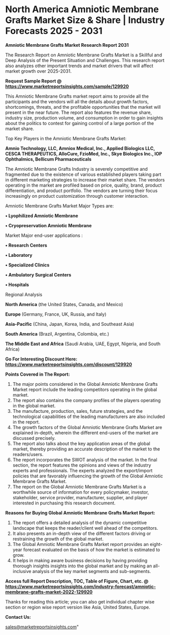 # North America Amniotic Membrane Grafts Market Size & Share | Industry Forecasts 2025 - 2031

<strong>Amniotic Membrane Grafts Market Research Report 2031</strong>

The Research Report on Amniotic Membrane Grafts Market is a Skillful and Deep Analysis of the Present Situation and Challenges. This research report also analyzes other important trends and market drivers that will affect market growth over 2025-2031.

<strong>Request Sample Report @ <a href=https://www.marketreportsinsights.com/sample/129920>https://www.marketreportsinsights.com/sample/129920</a></strong>

This Amniotic Membrane Grafts market report aims to provide all the participants and the vendors will all the details about growth factors, shortcomings, threats, and the profitable opportunities that the market will present in the near future. The report also features the revenue share, industry size, production volume, and consumption in order to gain insights about the politics to contest for gaining control of a large portion of the market share.

Top Key Players in the Amniotic Membrane Grafts Market:

<strong>Amnio Technology, LLC, Amniox Medical, Inc., Applied Biologics LLC, CESCA THERAPEUTICS, AlloCure, FzioMed, Inc., Skye Biologics Inc., IOP Ophthalmics, Bellicum Pharmaceuticals</strong>

The Amniotic Membrane Grafts Industry is severely competitive and fragmented due to the existence of various established players taking part in different marketing strategies to increase their market share. The vendors operating in the market are profiled based on price, quality, brand, product differentiation, and product portfolio. The vendors are turning their focus increasingly on product customization through customer interaction.

Amniotic Membrane Grafts Market Major Types are:

<strong>• Lyophilized Amniotic Membrane

• Cryopreservation Amniotic Membrane</strong>

Market Major end-user applications :

<strong>• Research Centers 

• Laboratory

• Specialized Clinics

• Ambulatory Surgical Centers

• Hospitals</strong>

Regional Analysis

</u><strong><b>North America</b></strong> (the United States, Canada, and Mexico)

<strong><b>Europe </b></strong>(Germany, France, UK, Russia, and Italy)

<strong><b>Asia-Pacific</b></strong> (China, Japan, Korea, India, and Southeast Asia)

<strong><b>South America</b></strong> (Brazil, Argentina, Colombia, etc.)

<strong><b>The Middle East and Africa</b></strong> (Saudi Arabia, UAE, Egypt, Nigeria, and South Africa)

<strong>Go For Interesting Discount Here: <a href=https://www.marketreportsinsights.com/discount/129920>https://www.marketreportsinsights.com/discount/129920</a></strong>

<strong>Points Covered in The Report:</strong>
<ol>
  <li>The major points considered in the Global Amniotic Membrane Grafts Market report include the leading competitors operating in the global market.</li>
  <li>The report also contains the company profiles of the players operating in the global market.</li>
  <li>The manufacture, production, sales, future strategies, and the technological capabilities of the leading manufacturers are also included in the report.</li>
  <li>The growth factors of the Global Amniotic Membrane Grafts Market are explained in-depth, wherein the different end-users of the market are discussed precisely.</li>
  <li>The report also talks about the key application areas of the global market, thereby providing an accurate description of the market to the readers/users.</li>
  <li>The report incorporates the SWOT analysis of the market. In the final section, the report features the opinions and views of the industry experts and professionals. The experts analyzed the export/import policies that are favorably influencing the growth of the Global Amniotic Membrane Grafts Market.</li>
  <li>The report on the Global Amniotic Membrane Grafts Market is a worthwhile source of information for every policymaker, investor, stakeholder, service provider, manufacturer, supplier, and player interested in purchasing this research document.</li>
</ol>
<strong>Reasons for Buying Global Amniotic Membrane Grafts Market Report:</strong>

<ol>
  <li>The report offers a detailed analysis of the dynamic competitive landscape that keeps the reader/client well ahead of the competitors.</li>
  <li>It also presents an in-depth view of the different factors driving or restraining the growth of the global market.</li>
  <li>The Global Amniotic Membrane Grafts Market report provides an eight-year forecast evaluated on the basis of how the market is estimated to grow.</li>
  <li>It helps in making aware business decisions by having providing thorough insights insights into the global market and by making an all-inclusive analysis of the key market segments and sub-segments.</li>
</ol>
<strong>Access full Report Description, TOC, Table of Figure, Chart, etc. @ <a href=https://www.marketreportsinsights.com/industry-forecast/amniotic-membrane-grafts-market-2022-129920>https://www.marketreportsinsights.com/industry-forecast/amniotic-membrane-grafts-market-2022-129920</a></strong>


Thanks for reading this article; you can also get individual chapter wise section or region wise report version like Asia, United States, Europe.

<strong>Contact Us:</strong>

sales@marketreportsinsights.com"
